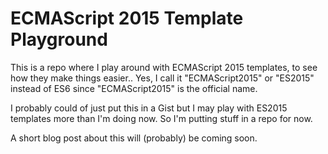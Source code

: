 # ECMAScript 2015 Template Playground

This is a repo where I play around with ECMAScript 2015 templates, to see how they make things easier.. Yes, I call it "ECMAScript2015" or "ES2015" instead of ES6 since "ECMAScript2015" is the official name.

I probably could of just put this in a Gist but I may play with ES2015 templates more than I'm doing now. So I'm putting stuff in a repo for now.

A short blog post about this will (probably) be coming soon.